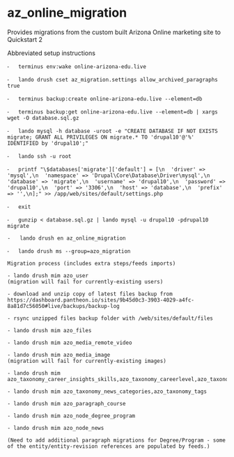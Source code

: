 # az_online_migration
Provides migrations from the custom built Arizona Online marketing site to Quickstart 2

Abbreviated setup instructions

	⁃	terminus env:wake online-arizona-edu.live 

	⁃	lando drush cset az_migration.settings allow_archived_paragraphs true

	⁃	terminus backup:create online-arizona-edu.live --element=db

	⁃	terminus backup:get online-arizona-edu.live --element=db | xargs wget -O database.sql.gz

	⁃	lando mysql -h database -uroot -e "CREATE DATABASE IF NOT EXISTS migrate; GRANT ALL PRIVILEGES ON migrate.* TO 'drupal10'@'%' IDENTIFIED by 'drupal10';"

	⁃	lando ssh -u root

	⁃	printf "\$databases['migrate']['default'] = [\n  'driver' => 'mysql',\n  'namespace' => 'Drupal\Core\Database\Driver\mysql',\n  'database' => 'migrate',\n  'username' => 'drupal10',\n  'password' => 'drupal10',\n  'port' => '3306',\n  'host' => 'database',\n  'prefix' => '',\n];" >> /app/web/sites/default/settings.php

	⁃	exit

	⁃	gunzip < database.sql.gz | lando mysql -u drupal10 -pdrupal10 migrate

	-   lando drush en az_online_migration

	⁃	lando drush ms --group=azo_migration

	Migration process (includes extra steps/feeds imports)

	- lando drush mim azo_user
	(migration will fail for currently-existing users)

    - download and unzip copy of latest files backup from https://dashboard.pantheon.io/sites/9b45d0c3-3903-4029-a4fc-8a81d7c56050#live/backups/backup-log

	- rsync unzipped files backup folder with /web/sites/default/files

	- lando drush mim azo_files

	- lando drush mim azo_media_remote_video

	- lando drush mim azo_media_image
	(migration will fail for currently-existing images)

	- lando drush mim azo_taxonomy_career_insights_skills,azo_taxonomy_careerlevel,azo_taxonomy_college,azo_taxonomy_degree_interests,azo_taxonomy_degree_tags,azo_taxonomy_degree

	- lando drush mim azo_taxonomy_news_categories,azo_taxonomy_tags

	- lando drush mim azo_paragraph_course

	- lando drush mim azo_node_degree_program

	- lando drush mim azo_node_news

	(Need to add additional paragraph migrations for Degree/Program - some of the entity/entity-revision references are populated by feeds.)


